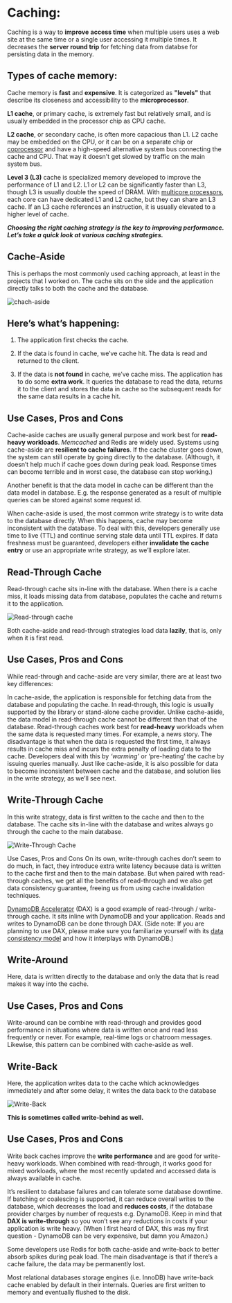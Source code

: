 
# **Caching:**  
Caching is a way to **improve** **access time** when multiple users uses a web site at the same time or a single user accessing it multiple times. It decreases the **server round trip** for fetching data from databse for persisting data in the memory.  

## Types of cache memory:
Cache memory is **fast** and **expensive**. It is categorized as **"levels"** that describe its closeness and accessibility to the **microprocessor**.

**L1 cache**, or primary cache, is extremely fast but relatively small, and is usually embedded in the processor chip as CPU cache.

**L2 cache**, or secondary cache, is often more capacious than L1. L2 cache may be embedded on the CPU, or it can be on a separate chip or [coprocessor](https://whatis.techtarget.com/definition/coprocessor?_gl=1*1anw5ax*_ga*MzMxOTM1NDc4LjE2MzU5NDM3MTc.*_ga_TQKE4GS5P9*MTYzNTk0MzcxNi4xLjAuMTYzNTk0MzcxNi4w&_ga=2.237499520.1692015657.1635943717-331935478.1635943717) and have a high-speed alternative system bus connecting the cache and CPU. That way it doesn't get slowed by traffic on the main system bus.

**Level 3 (L3)** cache is specialized memory developed to improve the performance of L1 and L2. L1 or L2 can be significantly faster than L3, though L3 is usually double the speed of DRAM. With [multicore processors](https://searchdatacenter.techtarget.com/definition/multi-core-processor?_gl=1*1kcbusr*_ga*MzMxOTM1NDc4LjE2MzU5NDM3MTc.*_ga_TQKE4GS5P9*MTYzNTk0MzcxNi4xLjAuMTYzNTk0MzcxNi4w&_ga=2.226506781.1692015657.1635943717-331935478.1635943717), each core can have dedicated L1 and L2 cache, but they can share an L3 cache. If an L3 cache references an instruction, it is usually elevated to a higher level of cache.


**_Choosing the right caching strategy is the key to improving performance. Let’s take a quick look at various caching strategies._**


## **Cache-Aside**
This is perhaps the most commonly used caching approach, at least in the projects that I worked on. The cache sits on the side and the application directly talks to both the cache and the database.

![chach-aside](https://codeahoy.com/img/cache-aside.png)


## Here’s what’s happening:

1. The application first checks the cache.

2. If the data is found in cache, we’ve cache hit. The data is read and returned to the client.

3. If the data is **not found** in cache, we’ve cache miss. The application has to do some **extra work**. It queries the database to read the data, returns it to the client and stores the data in cache so the subsequent reads for the same data results in a cache hit.

## Use Cases, Pros and Cons
Cache-aside caches are usually general purpose and work best for **read-heavy workloads**. _Memcached_ and Redis are widely used. Systems using cache-aside are **resilient to cache failures**. If the cache cluster goes down, the system can still operate by going directly to the database. (Although, it doesn’t help much if cache goes down during peak load. Response times can become terrible and in worst case, the database can stop working.)

Another benefit is that the data model in cache can be different than the data model in database. E.g. the response generated as a result of multiple queries can be stored against some request id.

When cache-aside is used, the most common write strategy is to write data to the database directly. When this happens, cache may become inconsistent with the database. To deal with this, developers generally use time to live (TTL) and continue serving stale data until TTL expires. If data freshness must be guaranteed, developers either **invalidate the cache entry** or use an appropriate write strategy, as we’ll explore later.


## **Read-Through Cache**
Read-through cache sits in-line with the database. When there is a cache miss, it loads missing data from database, populates the cache and returns it to the application.

![Read-through cache](https://codeahoy.com/img/read-through.png)


Both cache-aside and read-through strategies load data **lazily**, that is, only when it is first read.

## Use Cases, Pros and Cons
While read-through and cache-aside are very similar, there are at least two key differences:

In cache-aside, the application is responsible for fetching data from the database and populating the cache. In read-through, this logic is usually supported by the library or stand-alone cache provider.
Unlike cache-aside, the data model in read-through cache cannot be different than that of the database.
Read-through caches work best for **read-heavy** workloads when the same data is requested many times. For example, a news story. The disadvantage is that when the data is requested the first time, it always results in cache miss and incurs the extra penalty of loading data to the cache. Developers deal with this by _‘warming’_ or ‘pre-heating’ the cache by issuing queries manually. Just like cache-aside, it is also possible for data to become inconsistent between cache and the database, and solution lies in the write strategy, as we’ll see next.


## **Write-Through Cache**
In this write strategy, data is first written to the cache and then to the database. The cache sits in-line with the database and writes always go through the cache to the main database.

![Write-Through Cache](https://codeahoy.com/img/write-through.png)

Use Cases, Pros and Cons
On its own, write-through caches don’t seem to do much, in fact, they introduce extra write latency because data is written to the cache first and then to the main database. But when paired with read-through caches, we get all the benefits of read-through and we also get data consistency guarantee, freeing us from using cache invalidation techniques.

[DynamoDB Accelerator](https://aws.amazon.com/dynamodb/dax/) (DAX) is a good example of read-through / write-through cache. It sits inline with DynamoDB and your application. Reads and writes to DynamoDB can be done through DAX. (Side note: If you are planning to use DAX, please make sure you familiarize yourself with its [data consistency model](https://docs.aws.amazon.com/amazondynamodb/latest/developerguide/DAX.consistency.html) and how it interplays with DynamoDB.)



## **Write-Around**
Here, data is written directly to the database and only the data that is read makes it way into the cache.

## Use Cases, Pros and Cons
Write-around can be combine with read-through and provides good performance in situations where data is written once and read less frequently or never. For example, real-time logs or chatroom messages. Likewise, this pattern can be combined with cache-aside as well.


## **Write-Back**
Here, the application writes data to the cache which acknowledges immediately and after some delay, it writes the data back to the database

![Write-Back](https://codeahoy.com/img/write-back.png)

**This is sometimes called write-behind as well.**

## Use Cases, Pros and Cons
Write back caches improve the **write performance** and are good for write-heavy workloads. When combined with read-through, it works good for mixed workloads, where the most recently updated and accessed data is always available in cache.

It’s resilient to database failures and can tolerate some database downtime. If batching or coalescing is supported, it can reduce overall writes to the database, which decreases the load and **reduces costs**, if the database provider charges by number of requests e.g. DynamoDB. Keep in mind that **DAX is write-through** so you won’t see any reductions in costs if your application is write heavy. (When I first heard of DAX, this was my first question - DynamoDB can be very expensive, but damn you Amazon.)

Some developers use Redis for both cache-aside and write-back to better absorb spikes during peak load. The main disadvantage is that if there’s a cache failure, the data may be permanently lost.

Most relational databases storage engines (i.e. InnoDB) have write-back cache enabled by default in their internals. Queries are first written to memory and eventually flushed to the disk.

